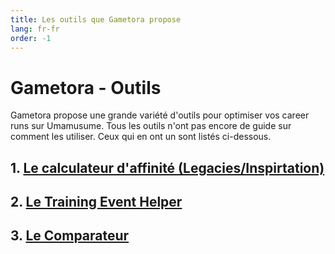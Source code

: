 ```yaml
---
title: Les outils que Gametora propose
lang: fr-fr
order: -1
---
```


# Gametora - Outils

Gametora propose une grande variété d'outils pour optimiser vos career runs sur Umamusume. Tous les outils n'ont pas encore de guide sur comment les utiliser. Ceux qui en ont un sont listés ci-dessous.

## 1. [Le calculateur d'affinité (Legacies/Inspirtation)](/guides/Gametora/outils/compatibility_calculator.md)

## 2. [Le Training Event Helper](/guides/Gametora/outils/training_event_helper.md)

## 3. [Le Comparateur](/guides/Gametora/outils/comparator.md)